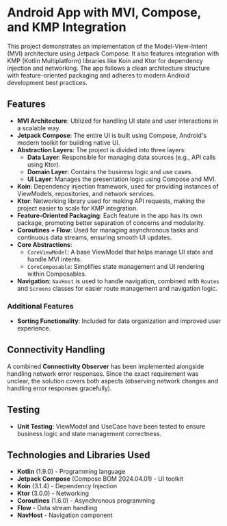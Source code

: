 # Android App with MVI, Compose, and KMP Integration

This project demonstrates an implementation of the Model-View-Intent (MVI) architecture using Jetpack Compose. It also features integration with KMP (Kotlin Multiplatform) libraries like Koin and Ktor for dependency injection and networking. The app follows a clean architecture structure with feature-oriented packaging and adheres to modern Android development best practices.

## Features

- **MVI Architecture**: Utilized for handling UI state and user interactions in a scalable way.
- **Jetpack Compose**: The entire UI is built using Compose, Android's modern toolkit for building native UI.
- **Abstraction Layers**: The project is divided into three layers:
    - **Data Layer**: Responsible for managing data sources (e.g., API calls using Ktor).
    - **Domain Layer**: Contains the business logic and use cases.
    - **UI Layer**: Manages the presentation logic using Compose and MVI.
- **Koin**: Dependency injection framework, used for providing instances of ViewModels, repositories, and network services.
- **Ktor**: Networking library used for making API requests, making the project easier to scale for KMP integration.
- **Feature-Oriented Packaging**: Each feature in the app has its own package, promoting better separation of concerns and modularity.
- **Coroutines + Flow**: Used for managing asynchronous tasks and continuous data streams, ensuring smooth UI updates.
- **Core Abstractions**:
    - `CoreViewModel`: A base ViewModel that helps manage UI state and handle MVI intents.
    - `CoreComposable`: Simplifies state management and UI rendering within Composables.
- **Navigation**: `NavHost` is used to handle navigation, combined with `Routes` and `Screens` classes for easier route management and navigation logic.

### Additional Features
- **Sorting Functionality**: Included for data organization and improved user experience.

## Connectivity Handling

A combined **Connectivity Observer** has been implemented alongside handling network error responses. Since the exact requirement was unclear, the solution covers both aspects (observing network changes and handling error responses gracefully).

## Testing

- **Unit Testing**: ViewModel and UseCase have been tested to ensure business logic and state management correctness.

## Technologies and Libraries Used

- **Kotlin** (1.9.0) - Programming language
- **Jetpack Compose** (Compose BOM 2024.04.01) - UI toolkit
- **Koin** (3.1.4) - Dependency Injection
- **Ktor** (3.0.0) - Networking
- **Coroutines** (1.6.0) - Asynchronous programming
- **Flow** - Data stream handling
- **NavHost** - Navigation component
